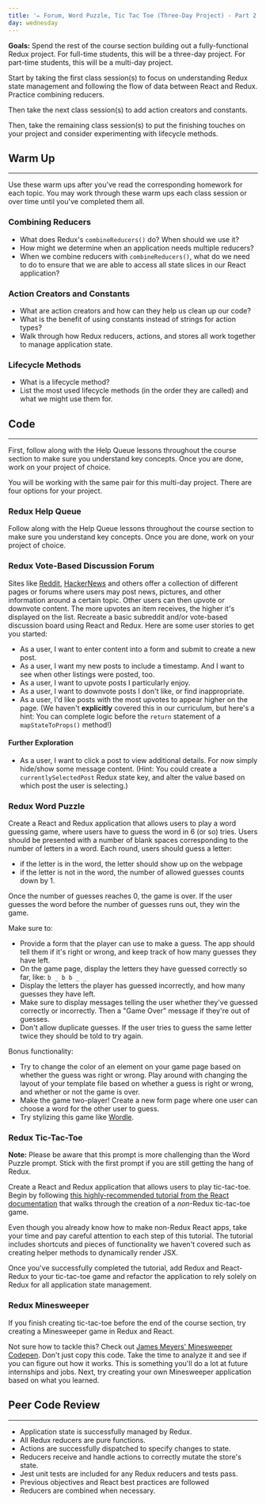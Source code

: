 ```yaml
---
title: '✏️ Forum, Word Puzzle, Tic Tac Toe (Three-Day Project) - Part 2 (day 2)'
day: wednesday
---
```


**Goals:** Spend the rest of the course section building out a fully-functional Redux project. For full-time students, this will be a three-day project. For part-time students, this will be a multi-day project.

Start by taking the first class session(s) to focus on understanding Redux state management and following the flow of data between React and Redux. Practice combining reducers.

Then take the next class session(s) to add action creators and constants.

Then, take the remaining class session(s) to put the finishing touches on your project and consider experimenting with lifecycle methods.

## Warm Up
---
Use these warm ups after you've read the corresponding homework for each topic. You may work through these warm ups each class session or over time until you've completed them all.

### Combining Reducers

* What does Redux's `combineReducers()` do? When should we use it?
* How might we determine when an application needs multiple reducers?
* When we combine reducers with `combineReducers()`, what do we need to do to ensure that we are able to access all state slices in our React application?

### Action Creators and Constants

* What are action creators and how can they help us clean up our code?
* What is the benefit of using constants instead of strings for action types?
* Walk through how Redux reducers, actions, and stores all work together to manage application state.

### Lifecycle Methods

* What is a lifecycle method?
* List the most used lifecycle methods (in the order they are called) and what we might use them for.

## Code
---

First, follow along with the Help Queue lessons throughout the course section to make sure you understand key concepts. Once you are done, work on your project of choice.

You will be working with the same pair for this multi-day project. There are four options for your project.

### Redux Help Queue

Follow along with the Help Queue lessons throughout the course section to make sure you understand key concepts. Once you are done, work on your project of choice.

### Redux Vote-Based Discussion Forum

Sites like [Reddit](https://www.reddit.com/r/aww/), [HackerNews](https://news.ycombinator.com/newest) and others offer a collection of different pages or forums where users may post news, pictures, and other information around a certain topic. Other users can then upvote or downvote content. The more upvotes an item receives, the higher it's displayed on the list. Recreate a basic subreddit and/or vote-based discussion board using React and Redux. Here are some user stories to get you started:

* As a user, I want to enter content into a form and submit to create a new post.
* As a user, I want my new posts to include a timestamp. And I want to see when other listings were posted, too.
* As a user, I want to upvote posts I particularly enjoy.
* As a user, I want to downvote posts I don't like, or find inappropriate.
* As a user, I'd like posts with the most upvotes to appear higher on the page. (We haven't **explicitly** covered this in our curriculum, but here's a hint: You can complete logic before the `return` statement of a `mapStateToProps()` method!)

#### Further Exploration

* As a user, I want to click a post to view additional details. For now simply hide/show some message content. (Hint: You could create a `currentlySelectedPost` Redux state key, and alter the value based on which post the user is selecting.)

### Redux Word Puzzle

Create a React and Redux application that allows users to play a word guessing game, where users have to guess the word in 6 (or so) tries. Users should be presented with a number of blank spaces corresponding to the number of letters in a word. Each round, users should guess a letter: 

* if the letter is in the word, the letter should show up on the webpage
* if the letter is not in the word, the number of allowed guesses counts down by 1. 

Once the number of guesses reaches 0, the game is over. If the user guesses the word before the number of guesses runs out, they win the game.

Make sure to:

* Provide a form that the player can use to make a guess. The app should tell them if it's right or wrong, and keep track of how many guesses they have left.
* On the game page, display the letters they have guessed correctly so far, like: `b _ b b _ _`
* Display the letters the player has guessed incorrectly, and how many guesses they have left.
* Make sure to display messages telling the user whether they've guessed correctly or incorrectly. Then a "Game Over" message if they're out of guesses.
* Don't allow duplicate guesses. If the user tries to guess the same letter twice they should be told to try again.

Bonus functionality:

* Try to change the color of an element on your game page based on whether the guess was right or wrong. Play around with changing the layout of your template file based on whether a guess is right or wrong, and whether or not the game is over.
* Make the game two-player! Create a new form page where one user can choose a word for the other user to guess.
* Try stylizing this game like [Wordle](https://wordplay.com/).

### Redux Tic-Tac-Toe

**Note:** Please be aware that this prompt is more challenging than the Word Puzzle prompt. Stick with the first prompt if you are still getting the hang of Redux.

Create a React and Redux application that allows users to play tic-tac-toe. Begin by following [this highly-recommended tutorial from the React documentation](https://facebook.github.io/react/tutorial/tutorial.html) that walks through the creation of a _non_-Redux tic-tac-toe game.

Even though you already know how to make non-Redux React apps, take your time and pay careful attention to each step of this tutorial. The tutorial includes shortcuts and pieces of functionality we haven't covered such as creating helper methods to dynamically render JSX.

Once you've successfully completed the tutorial, add Redux and React-Redux to your tic-tac-toe game and refactor the application to rely solely on Redux for all application state management.

### Redux Minesweeper

If you finish creating tic-tac-toe before the end of the course section, try creating a Minesweeper game in Redux and React.

Not sure how to tackle this? Check out [James Meyers' Minesweeper Codepen](https://codepen.io/FullR/pen/qNbRGz). Don't just copy this code.  Take the time to analyze it and see if you can figure out how it works. This is something you'll do a lot at future internships and jobs. Next, try creating your own Minesweeper application based on what you learned.   

## Peer Code Review
---

* Application state is successfully managed by Redux.
* All Redux reducers are pure functions.
* Actions are successfully dispatched to specify changes to state.
* Reducers receive and handle actions to correctly mutate the store's state.
* Jest unit tests are included for any Redux reducers and tests pass.
* Previous objectives and React best practices are followed
* Reducers are combined when necessary.
